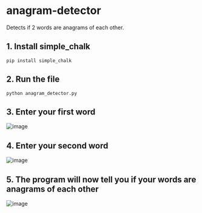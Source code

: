 # anagram-detector
Detects if 2 words are anagrams of each other.


## 1. Install simple_chalk
`pip install simple_chalk`


## 2. Run the file
`python anagram_detector.py`


## 3. Enter your first word
![image](https://user-images.githubusercontent.com/48888771/125248172-0f359700-e2f4-11eb-903e-8cfd5b4381b4.png)


## 4. Enter your second word

![image](https://user-images.githubusercontent.com/48888771/125248274-2a080b80-e2f4-11eb-8502-fe872cf3dc8c.png)

## 5. The program will now tell you if your words are anagrams of each other

![image](https://user-images.githubusercontent.com/48888771/125248401-4c018e00-e2f4-11eb-9900-ea191faa045b.png)
